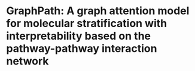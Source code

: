 # GraphPath: A graph attention model for molecular stratification with interpretability based on the pathway-pathway interaction network

